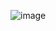 
![image](https://github.com/erclaudio/Hackerrank-Problems/assets/72282843/2c213485-e70f-4300-b8d8-f8fadb7c7769)
